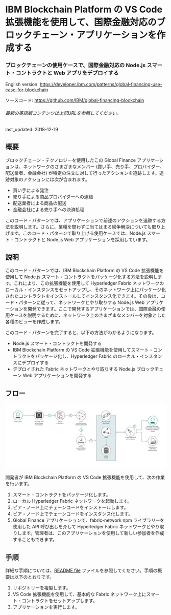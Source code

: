 # IBM Blockchain Platform の VS Code 拡張機能を使用して、国際金融対応のブロックチェーン・アプリケーションを作成する

### ブロックチェーンの使用ケースで、国際金融対応の Node.js スマート・コントラクトと Web アプリをデプロイする

English version: https://developer.ibm.com/patterns/global-financing-use-case-for-blockchain
  
ソースコード: https://github.com/IBM/global-financing-blockchain

###### 最新の英語版コンテンツは上記URLを参照してください。
last_updated: 2018-12-19

 
## 概要

ブロックチェーン・テクノロジーを使用したこの Global Finance アプリケーションは、ネットワークのさまざまなメンバー (買い手、売り手、プロバイダー、配送業者、金融会社) が特定の注文に対して行ったアクションを追跡します。追跡対象のアクションには次が含まれます。

* 買い手による発注
* 売り手による商品プロバイダーへの連絡
* 配送業者による商品の配送
* 金融会社による売り手への決済処理

このコード・パターンでは、アプリケーションで前述のアクションを追跡する方法を説明します。さらに、業種を問わずに当てはまる紛争解決についても取り上げます。このコード・パターンで取り上げる使用ケースでは、Node.js スマート・コントラクトと Node.js Web アプリケーションを採用しています。

## 説明

このコード・パターンでは、IBM Blockchain Platform の VS Code 拡張機能を使用して Node.js スマート・コントラクトをパッケージ化する方法を説明します。これにより、この拡張機能を使用して Hyperledger Fabric ネットワークのローカル・インスタンスをセットアップし、そのネットワーク上にパッケージ化されたコントラクトをインストールしてインスタンス化できます。その後は、コード・パターンに従って、ネットワークとやり取りする Node.js Web アプリケーションを開発できます。ここで開発するアプリケーションでは、国際金融の使用ケースを説明するために、ネットワーク上のさまざまなメンバーを対象とした各種のビューを作成します。

このコード・パターンを完了すると、以下の方法がわかるようになります。

* Node.js スマート・コントラクトを開発する
* IBM Blockchain Platform の VS Code 拡張機能を使用してスマート・コントラクトをパッケージ化し、Hyperledger Fabric のローカル・インスタンスにデプロイする
* デプロイされた Fabric ネットワークとやり取りする Node.js ブロックチェーン Web アプリケーションを開発する

## フロー

![フロー](./images/flow-final-2.png)

開発者が IBM Blockchain Platform の VS Code 拡張機能を使用して、次の作業を行います。

1. スマート・コントラクトをパッケージ化します。
1. ローカル Hyperledger Fabric ネットワークを起動します。
1. ピア・ノード上にチェーンコードをインストールします。
1. ピア・ノード上でチェーンコードをインスタンス化します。
1. Global Finance アプリケーションで、fabric-network npm ライブラリーを使用した API 呼び出しを介して Hyperledger Fabric ネットワークとやり取りします。管理者は、このアプリケーションを使用して新しい参加者を作成することもできます。

## 手順

詳細な手順については、[README file](https://github.com/IBM/global-financing-blockchain/blob/master/README.md) ファイルを参照してください。手順の概要は以下のとおりです。

1. リポジトリーを複製します。
1. VS Code 拡張機能を使用して、基本的な Fabric ネットワーク上にスマート・コントラクトをセットアップします。
1. アプリケーションを実行します。
